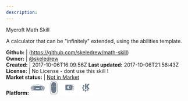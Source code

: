 ```yaml
---
description: 
---
```

Mycroft Math Skill

A calculator that can be "infinitely" extended, using the abilities template.

**Github:** | (https://github.com/skeledrew/math-skill)  
**Owner:** | [@skeledrew](https://github.com/skeledrew)  
**Created:** | 2017-10-06T16:09:56Z  **Last updated:** 2017-10-06T21:56:43Z  
**License:** | No License - dont use this skill !  
**Market status:** | [Not in Market](https://market.mycroft.ai/skill/)  
**Platform:**   ![](.gitbook/assets/mark-1-icon.png)  ![](.gitbook/assets/mark-2-icon.png)  ![](.gitbook/assets/picroft-icon.png)  ![](.gitbook/assets/kde.png)   
